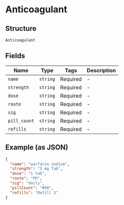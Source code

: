 
# Anticoagulant

## Structure

`Anticoagulant`

## Fields

| Name | Type | Tags | Description |
|  --- | --- | --- | --- |
| `name` | `string` | Required | - |
| `strength` | `string` | Required | - |
| `dose` | `string` | Required | - |
| `route` | `string` | Required | - |
| `sig` | `string` | Required | - |
| `pill_count` | `string` | Required | - |
| `refills` | `string` | Required | - |

## Example (as JSON)

```json
{
  "name": "warfarin sodium",
  "strength": "3 mg Tab",
  "dose": "1 tab",
  "route": "PO",
  "sig": "daily",
  "pillCount": "#90",
  "refills": "Refill 3"
}
```

